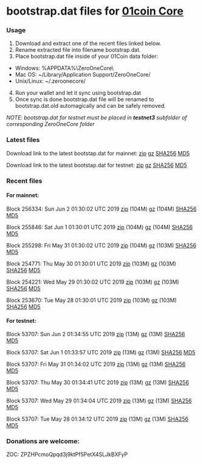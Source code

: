 # bootstrap.dat files for [01coin Core](https://01coin.io)

### Usage

1. Download and extract one of the recent files linked below.
2. Rename extracted file into filename bootstrap.dat.
3. Place bootstrap.dat file inside of your 01Coin data folder:
 - Windows: %APPDATA%\ZeroOneCore\
 - Mac OS: ~/Library/Application Support/ZeroOneCore/
 - Unix/Linux: ~/.zeroonecore/
4. Run your wallet and let it sync using bootstrap.dat
5. Once sync is done bootstrap.dat file will be renamed to bootstrap.dat.old automagically and can be safely removed.

_NOTE: bootstrap.dat for testnet must be placed in **testnet3** subfolder of corresponding ZeroOneCore folder_

### Latest files
Download link to the latest bootstap.dat for mainnet: [zip](https://files.01coin.io/mainnet/bootstrap.dat.zip) [gz](https://files.01coin.io/mainnet/bootstrap.dat.tar.gz) [SHA256](https://files.01coin.io/mainnet/sha256.txt) [MD5](https://files.01coin.io/mainnet/md5.txt)

Download link to the latest bootstap.dat for testnet: [zip](https://files.01coin.io/testnet/bootstrap.dat.zip) [gz](https://files.01coin.io/testnet/bootstrap.dat.tar.gz) [SHA256](https://files.01coin.io/testnet/sha256.txt) [MD5](https://files.01coin.io/testnet/md5.txt)

### Recent files

#### For mainnet:

Block 256334: Sun Jun  2 01:30:02 UTC 2019 [zip](https://files.01coin.io/mainnet/2019-06-02/bootstrap.dat.zip) (104M) [gz](https://files.01coin.io/mainnet/2019-06-02/bootstrap.dat.tar.gz) (104M) [SHA256](https://files.01coin.io/mainnet/2019-06-02/sha256.txt) [MD5](https://files.01coin.io/mainnet/2019-06-02/md5.txt)

Block 255846: Sat Jun  1 01:30:01 UTC 2019 [zip](https://files.01coin.io/mainnet/2019-06-01/bootstrap.dat.zip) (104M) [gz](https://files.01coin.io/mainnet/2019-06-01/bootstrap.dat.tar.gz) (104M) [SHA256](https://files.01coin.io/mainnet/2019-06-01/sha256.txt) [MD5](https://files.01coin.io/mainnet/2019-06-01/md5.txt)

Block 255298: Fri May 31 01:30:02 UTC 2019 [zip](https://files.01coin.io/mainnet/2019-05-31/bootstrap.dat.zip) (104M) [gz](https://files.01coin.io/mainnet/2019-05-31/bootstrap.dat.tar.gz) (103M) [SHA256](https://files.01coin.io/mainnet/2019-05-31/sha256.txt) [MD5](https://files.01coin.io/mainnet/2019-05-31/md5.txt)

Block 254771: Thu May 30 01:30:01 UTC 2019 [zip](https://files.01coin.io/mainnet/2019-05-30/bootstrap.dat.zip) (103M) [gz](https://files.01coin.io/mainnet/2019-05-30/bootstrap.dat.tar.gz) (103M) [SHA256](https://files.01coin.io/mainnet/2019-05-30/sha256.txt) [MD5](https://files.01coin.io/mainnet/2019-05-30/md5.txt)

Block 254221: Wed May 29 01:30:02 UTC 2019 [zip](https://files.01coin.io/mainnet/2019-05-29/bootstrap.dat.zip) (103M) [gz](https://files.01coin.io/mainnet/2019-05-29/bootstrap.dat.tar.gz) (103M) [SHA256](https://files.01coin.io/mainnet/2019-05-29/sha256.txt) [MD5](https://files.01coin.io/mainnet/2019-05-29/md5.txt)

Block 253670: Tue May 28 01:30:01 UTC 2019 [zip](https://files.01coin.io/mainnet/2019-05-28/bootstrap.dat.zip) (103M) [gz](https://files.01coin.io/mainnet/2019-05-28/bootstrap.dat.tar.gz) (103M) [SHA256](https://files.01coin.io/mainnet/2019-05-28/sha256.txt) [MD5](https://files.01coin.io/mainnet/2019-05-28/md5.txt)


#### For testnet:

Block 53707: Sun Jun  2 01:34:55 UTC 2019 [zip](https://files.01coin.io/testnet/2019-06-02/bootstrap.dat.zip) (13M) [gz](https://files.01coin.io/testnet/2019-06-02/bootstrap.dat.tar.gz) (13M) [SHA256](https://files.01coin.io/testnet/2019-06-02/sha256.txt) [MD5](https://files.01coin.io/testnet/2019-06-02/md5.txt)

Block 53707: Sat Jun  1 01:33:57 UTC 2019 [zip](https://files.01coin.io/testnet/2019-06-01/bootstrap.dat.zip) (13M) [gz](https://files.01coin.io/testnet/2019-06-01/bootstrap.dat.tar.gz) (13M) [SHA256](https://files.01coin.io/testnet/2019-06-01/sha256.txt) [MD5](https://files.01coin.io/testnet/2019-06-01/md5.txt)

Block 53707: Fri May 31 01:34:02 UTC 2019 [zip](https://files.01coin.io/testnet/2019-05-31/bootstrap.dat.zip) (13M) [gz](https://files.01coin.io/testnet/2019-05-31/bootstrap.dat.tar.gz) (13M) [SHA256](https://files.01coin.io/testnet/2019-05-31/sha256.txt) [MD5](https://files.01coin.io/testnet/2019-05-31/md5.txt)

Block 53707: Thu May 30 01:34:41 UTC 2019 [zip](https://files.01coin.io/testnet/2019-05-30/bootstrap.dat.zip) (13M) [gz](https://files.01coin.io/testnet/2019-05-30/bootstrap.dat.tar.gz) (13M) [SHA256](https://files.01coin.io/testnet/2019-05-30/sha256.txt) [MD5](https://files.01coin.io/testnet/2019-05-30/md5.txt)

Block 53707: Wed May 29 01:34:04 UTC 2019 [zip](https://files.01coin.io/testnet/2019-05-29/bootstrap.dat.zip) (13M) [gz](https://files.01coin.io/testnet/2019-05-29/bootstrap.dat.tar.gz) (13M) [SHA256](https://files.01coin.io/testnet/2019-05-29/sha256.txt) [MD5](https://files.01coin.io/testnet/2019-05-29/md5.txt)

Block 53707: Tue May 28 01:34:12 UTC 2019 [zip](https://files.01coin.io/testnet/2019-05-28/bootstrap.dat.zip) (13M) [gz](https://files.01coin.io/testnet/2019-05-28/bootstrap.dat.tar.gz) (13M) [SHA256](https://files.01coin.io/testnet/2019-05-28/sha256.txt) [MD5](https://files.01coin.io/testnet/2019-05-28/md5.txt)


### Donations are welcome:

ZOC: ZPZHPcmoQpqd3j9ktPf5PetX4SLJkBXFyP
